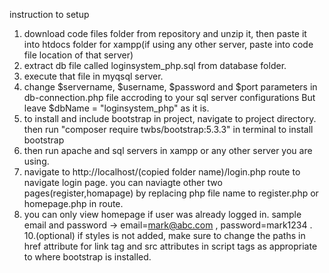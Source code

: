 instruction to setup

1. download code files folder from repository and unzip it, then paste it into htdocs folder for xampp(if using any other server, paste into code file location of that server)
2. extract db file called loginsystem_php.sql from database folder.
3. execute that file in myqsql server.
4. change $servername, $username, $password and $port parameters in db-connection.php file accroding to your sql server configurations But leave  $dbName = "loginsystem_php" as it is.
5. to install and include bootstrap in project, navigate to project directory. then run "composer require twbs/bootstrap:5.3.3" in terminal to install bootstrap    
7. then run apache and sql servers in xampp or any other server you are using.
8. navigate to http://localhost/(copied folder name)/login.php route to navigate login page. you can naviagte other two pages(register,homapage) by replacing php file name to register.php or homepage.php in route.
9. you can only view homepage if user was already logged in. sample email and password -> email=mark@abc.com , password=mark1234 .
10.(optional) if styles is not added, make sure to change the paths in href attribute for link tag and src attributes in script tags as appropriate to where bootstrap is installed.   
